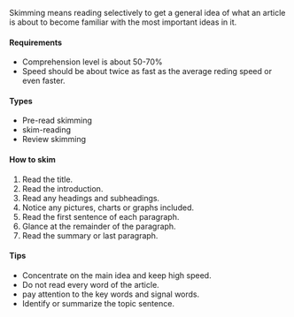 
Skimming means reading selectively to get a general idea of what an article is about to become familiar with the most important ideas in it. 
#### Requirements
- Comprehension level is about 50-70%
- Speed should be about twice as fast as the average reding speed or even faster. 
#### Types
- Pre-read skimming
- skim-reading
- Review skimming
#### How to skim
1. Read the title.
2. Read the introduction.
3. Read any headings and subheadings.
4. Notice any pictures, charts or graphs included.
5. Read the first sentence of each paragraph.
6. Glance at the remainder of the paragraph.
7. Read the summary or last paragraph.
#### Tips
- Concentrate on the main idea and keep high speed.
- Do not read every word of the article.
- pay attention to the key words and signal words. 
- Identify or summarize the topic sentence.